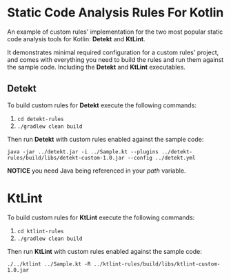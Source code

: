 # Static Code Analysis Rules For Kotlin

An example of custom rules' implementation for the two most popular static code analysis tools for Kotlin: **Detekt** and **KtLint**. 

It demonstrates minimal required configuration for a custom rules' project, and comes with everything you need to build the rules and run them against the sample code. Including the **Detekt** and **KtLint** executables.

## Detekt

To build custom rules for **Detekt** execute the following commands:
1. `cd detekt-rules`
2. `./gradlew clean build`

Then run **Detekt** with custom rules enabled against the sample code:

`java -jar ../detekt.jar -i ../Sample.kt --plugins ../detekt-rules/build/libs/detekt-custom-1.0.jar --config ../detekt.yml`

**NOTICE** you need Java being referenced in your *path* variable.

# KtLint

To build custom rules for **KtLint** execute the following commands:
1. `cd ktlint-rules`
2. `./gradlew clean build`

Then run **KtLint** with custom rules enabled against the sample code:

`./../ktlint ../Sample.kt -R ../ktlint-rules/build/libs/ktlint-custom-1.0.jar`